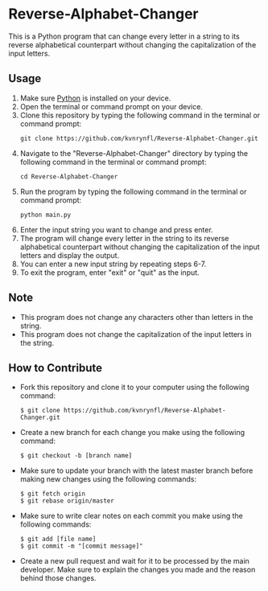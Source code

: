 # Reverse-Alphabet-Changer
This is a Python program that can change every letter in a string to its reverse alphabetical counterpart without changing the capitalization of the input letters.

## Usage
1. Make sure [Python](https://www.python.org/) is installed on your device.
2. Open the terminal or command prompt on your device.
3. Clone this repository by typing the following command in the terminal or command prompt:
   ```
   git clone https://github.com/kvnrynfl/Reverse-Alphabet-Changer.git
   ```
4. Navigate to the "Reverse-Alphabet-Changer" directory by typing the following command in the terminal or command prompt:
   ```
   cd Reverse-Alphabet-Changer
   ```
5. Run the program by typing the following command in the terminal or command prompt:
   ```
   python main.py
   ```
6. Enter the input string you want to change and press enter.
7. The program will change every letter in the string to its reverse alphabetical counterpart without changing the capitalization of the input letters and display the output.
8. You can enter a new input string by repeating steps 6-7.
9. To exit the program, enter "exit" or "quit" as the input.

## Note
- This program does not change any characters other than letters in the string.
- This program does not change the capitalization of the input letters in the string.

## How to Contribute
- Fork this repository and clone it to your computer using the following command:
    ```
    $ git clone https://github.com/kvnrynfl/Reverse-Alphabet-Changer.git
    ```
- Create a new branch for each change you make using the following command:
    ```
    $ git checkout -b [branch name]
    ```
- Make sure to update your branch with the latest master branch before making new changes using the following commands:
    ```
    $ git fetch origin
    $ git rebase origin/master
    ```
- Make sure to write clear notes on each commit you make using the following commands:
    ```
    $ git add [file name]
    $ git commit -m "[commit message]"
    ```
- Create a new pull request and wait for it to be processed by the main developer. Make sure to explain the changes you made and the reason behind those changes.